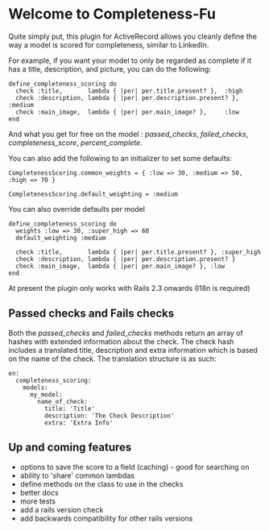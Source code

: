Welcome to Completeness-Fu
==========================

Quite simply put, this plugin for ActiveRecord allows you cleanly define the way a model is scored for completeness, similar to LinkedIn.

For example, if you want your model to only be regarded as complete if it has a title, description, and picture, you can do the following:

    define_completeness_scoring do
      check :title,       lambda { |per| per.title.present? },  :high
      check :description, lambda { |per| per.description.present? }, :medium
      check :main_image,  lambda { |per| per.main_image? },     :low
    end

And what you get for free on the model : _passed\_checks_, _failed\_checks_, _completeness\_score_, _percent\_complete_.

You can also add the following to an initializer to set some defaults:

    CompletenessScoring.common_weights = { :low => 30, :medium => 50, :high => 70 }

    CompletenessScoring.default_weighting = :medium

You can also override defaults per model

    define_completeness_scoring do
      weights :low => 30, :super_high => 60
      default_weighting :medium

      check :title,       lambda { |per| per.title.present? }, :super_high
      check :description, lambda { |per| per.description.present? }
      check :main_image,  lambda { |per| per.main_image? }, :low
    end
  
At present the plugin only works with Rails 2.3 onwards (I18n is required)  


Passed checks and Fails checks
------------------------------

Both the _passed\_checks_ and _failed\_checks_ methods return an array of hashes with extended information about the check.
The check hash includes a translated title, description and extra information which is based on the name of the check.
The translation structure is as such:

    en:
      completeness_scoring:
        models:
          my_model:
            name_of_check:
              title: 'Title'
              description: 'The Check Description'
              extra: 'Extra Info'


Up and coming features
----------------------

- options to save the score to a field (caching) - good for searching on
- ability to 'share' common lambdas 
- define methods on the class to use in the checks
- better docs
- more tests
- add a rails version check
- add backwards compatibility for other rails versions

